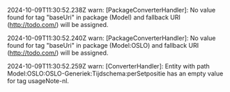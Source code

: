 2024-10-09T11:30:52.238Z warn: [PackageConverterHandler]: No value found for tag "baseUri" in package (Model) and fallback URI (http://todo.com/) will be assigned.

2024-10-09T11:30:52.240Z warn: [PackageConverterHandler]: No value found for tag "baseUri" in package (Model:OSLO) and fallback URI (http://todo.com/) will be assigned.

2024-10-09T11:30:52.259Z warn: [ConverterHandler]: Entity with path Model:OSLO:OSLO-Generiek:Tijdschema:perSetpositie has an empty value for tag usageNote-nl.

